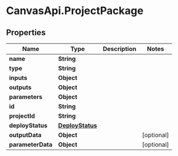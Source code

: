 # CanvasApi.ProjectPackage

## Properties

| Name              | Type                                | Description | Notes      |
| ----------------- | ----------------------------------- | ----------- | ---------- |
| **name**          | **String**                          |             |
| **type**          | **String**                          |             |
| **inputs**        | **Object**                          |             |
| **outputs**       | **Object**                          |             |
| **parameters**    | **Object**                          |             |
| **id**            | **String**                          |             |
| **projectId**     | **String**                          |             |
| **deployStatus**  | [**DeployStatus**](DeployStatus.md) |             |
| **outputData**    | **Object**                          |             | [optional] |
| **parameterData** | **Object**                          |             | [optional] |
